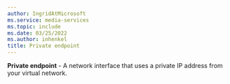 ```yaml
---
author: IngridAtMicrosoft
ms.service: media-services
ms.topic: include
ms.date: 03/25/2022
ms.author: inhenkel
title: Private endpoint
---
```


**Private endpoint** - A network interface that uses a private IP address from your virtual network.
